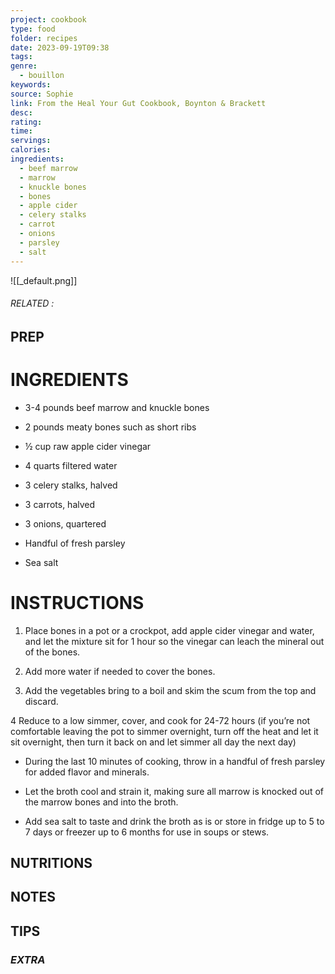 ```yaml
---
project: cookbook
type: food
folder: recipes
date: 2023-09-19T09:38
tags: 
genre:
  - bouillon
keywords: 
source: Sophie
link: From the Heal Your Gut Cookbook, Boynton & Brackett
desc: 
rating: 
time: 
servings: 
calories: 
ingredients:
  - beef marrow
  - marrow
  - knuckle bones
  - bones
  - apple cider
  - celery stalks
  - carrot
  - onions
  - parsley
  - salt
---
```


![[_default.png]]
###### *RELATED* : 


## PREP


# INGREDIENTS

- 3-4 pounds beef marrow and knuckle bones
    
- 2 pounds meaty bones such as short ribs
    
- ½ cup raw apple cider vinegar
    
- 4 quarts filtered water
    
- 3 celery stalks, halved
    
- 3 carrots, halved
    
- 3 onions, quartered
    
- Handful of fresh parsley
    
- Sea salt


# INSTRUCTIONS

1. Place bones in a pot or a crockpot, add apple cider vinegar and water, and let the mixture sit for 1 hour so the vinegar can leach the mineral out of the bones.
    
2. Add more water if needed to cover the bones.
    
3. Add the vegetables bring to a boil and skim the scum from the top and discard.
    
  
4 Reduce to a low simmer, cover, and cook for 24-72 hours (if you’re not comfortable leaving the pot to simmer overnight, turn off the heat and let it sit overnight, then turn it back on and let simmer all day the next day)
    
- During the last 10 minutes of cooking, throw in a handful of fresh parsley for added flavor and minerals.
    
-  Let the broth cool and strain it, making sure all marrow is knocked out of the marrow bones and into the broth.
    
- Add sea salt to taste and drink the broth as is or store in fridge up to 5 to 7 days or freezer up to 6 months for use in soups or stews.

## NUTRITIONS



## NOTES



## TIPS



### *EXTRA*



